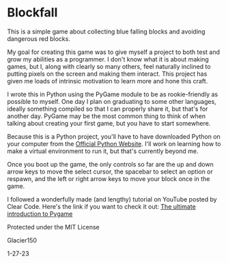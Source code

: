 # Blockfall

This is a simple game about collecting blue falling blocks and avoiding
dangerous red blocks.

My goal for creating this game was to give myself a project to both test
and grow my abilities as a programmer. I don't know what it is about
making games, but I, along with clearly so many others, feel naturally
inclined to putting pixels on the screen and making them interact. This
project has given me loads of intrinsic motivation to learn more and hone
this craft.

I wrote this in Python using the PyGame module to be as rookie-friendly as
possible to myself. One day I plan on graduating to some other languages,
ideally something compiled so that I can properly share it, but that's for
another day. PyGame may be the most common thing to think of when talking
about creating your first game, but you have to start somewhere.

Because this is a Python project, you'll have to have downloaded Python on
your computer from the [Official Python Website](https://www.python.org/).
I'll work on learning how to make a virtual environment to run it, but
that's currently beyond me.

Once you boot up the game, the only controls so far are the up and down
arrow keys to move the select cursor, the spacebar to select an option or
respawn, and the left or right arrow keys to move your block once in the
game.

I followed a wonderfully made (and lengthy) tutorial on YouTube posted by
Clear Code. Here's the link if you want to check it out:
[The ultimate introduction to Pygame](https://youtu.be/AY9MnQ4x3zk)

Protected under the MIT License

Glacier150

1-27-23
